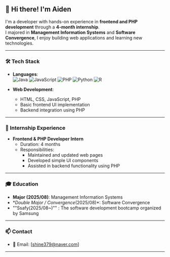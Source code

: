 ## 👋 Hi there! I'm **Aiden**

I'm a developer with hands-on experience in **frontend and PHP development** through a **4-month internship**.  
I majored in **Management Information Systems** and **Software Convergence**, I enjoy building web applications and learning new technologies.

---

### 🛠️ Tech Stack

- **Languages**:  
  ![Java](https://img.shields.io/badge/Java-007396?style=flat-square&logo=java&logoColor=white)
  ![JavaScript](https://img.shields.io/badge/JavaScript-F7DF1E?style=flat-square&logo=javascript&logoColor=black)
  ![PHP](https://img.shields.io/badge/PHP-777BB4?style=flat-square&logo=php&logoColor=white)
  ![Python](https://img.shields.io/badge/Python-3776AB?style=flat-square&logo=python&logoColor=white)
  ![R](https://img.shields.io/badge/R-276DC3?style=flat-square&logo=r&logoColor=white)

- **Web Development**:
  - HTML, CSS, JavaScript, PHP
  - Basic frontend UI implementation
  - Backend integration using PHP

---

### 💼 Internship Experience

- **Frontend & PHP Developer Intern**  
  - Duration: 4 months  
  - Responsibilities:  
    - Maintained and updated web pages  
    - Developed simple UI components  
    - Assisted in backend functionality using PHP  

---

### 🎓 Education

- **Major (2025/08)**: Management Information Systems  
- **Double Major / Convergence*(2025/08)*: Software Convergence
- ""Ssafy(2025/08~)"" :  The software development bootcamp organized by Samsung
---

### 📫 Contact

- 📧 Email: [shine379@naver.com]  

---

<!-- Visitor badge (optional) -->
<!-- ![Visitor](https://komarev.com/ghpvc/?username=your-github-id&color=blue) -->

<!-- GitHub stats (optional) -->
<!-- 
![your-github-id's GitHub stats](https://github-readme-stats.vercel.app/api?username=your-github-id&show_icons=true&theme=default)
-->
